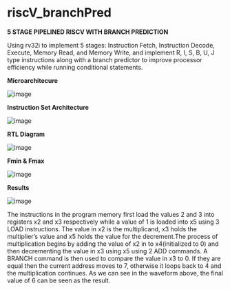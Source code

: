 # riscV_branchPred

**5 STAGE PIPELINED RISCV WITH BRANCH PREDICTION**

Using rv32i to implement 5 stages: Instruction Fetch, Instruction Decode, Execute, Memory Read, and Memory Write, and implement R, I, S, B, U, J type instructions along with a branch predictor to improve processor efficiency while running conditional statements.

**Microarchitecure**

![image](https://github.com/user-attachments/assets/98ff967e-64ab-4154-a78d-998dd45692a0)

**Instruction Set Architecture**

![image](https://github.com/user-attachments/assets/778e9b57-2bd8-4fd5-a44a-132760e24b3c)

**RTL Diagram**

![image](https://github.com/user-attachments/assets/4a86a73e-c9e9-4feb-b4f4-fb6634b99a4b)

**Fmin & Fmax**

![image](https://github.com/user-attachments/assets/b4d6d332-2a10-492d-bcd9-4ec323b93d5e)

**Results**

![image](https://github.com/user-attachments/assets/0854ee91-bc5e-4949-b3c7-d74c69cffca7)

 The instructions in the program memory first load the values 2 and 3 into registers x2 and x3 respectively while a value of 1 is loaded into x5 using 3 LOAD instructions. The value in x2 is the multiplicand, x3 holds the multiplier’s value and x5 holds the value for the 
decrement.The process of multiplication begins by adding the value of x2 in to x4(initialized to 0) and then decrementing the value in x3 using x5 using 2 ADD commands. A BRANCH command is then used to compare the value in x3 to 0. If they are equal then the current address moves to 7, otherwise it loops back to 4 and the multiplication continues. As we can see in the waveform above, the final value of 6 can be seen as the result.

